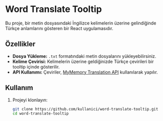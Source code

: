 # Word Translate Tooltip

Bu proje, bir metin dosyasındaki İngilizce kelimelerin üzerine gelindiğinde Türkçe anlamlarını gösteren bir React uygulamasıdır.

## Özellikler

- **Dosya Yükleme:** `.txt` formatındaki metin dosyalarını yükleyebilirsiniz.
- **Kelime Çevirisi:** Kelimelerin üzerine geldiğinizde Türkçe çevirileri bir tooltip içinde gösterilir.
- **API Kullanımı:** Çeviriler, [MyMemory Translation API](https://mymemory.translated.net/) kullanılarak yapılır.

## Kullanım

1. Projeyi klonlayın:
   ```bash
   git clone https://github.com/kullanici/word-translate-tooltip.git
   cd word-translate-tooltip